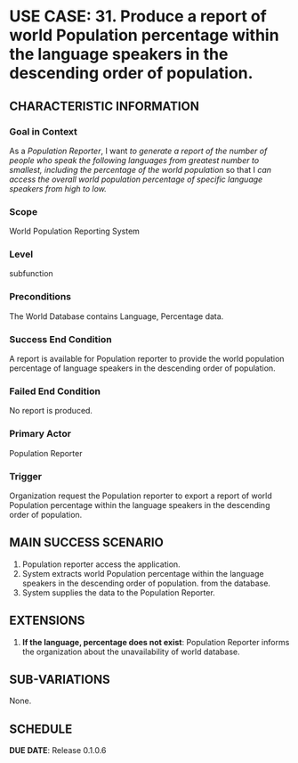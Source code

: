 # USE CASE: 31. Produce a report of world Population percentage within the language speakers in the descending order of population.

## CHARACTERISTIC INFORMATION

### Goal in Context
As a *Population Reporter*, I want *to generate a report of the number of people who speak the following languages from greatest number to smallest, including the percentage of the world population* so that I *can access the overall world population percentage of specific language speakers from high to low.*

### Scope
World Population Reporting System

### Level
subfunction

### Preconditions
The World Database contains Language, Percentage data.

### Success End Condition
A report is available for Population reporter to provide the world population percentage of language speakers in the descending order of population.

### Failed End Condition
No report is produced.

### Primary Actor
Population Reporter

### Trigger
Organization request the Population reporter to export a report of world Population percentage within the language speakers in the descending order of population.

## MAIN SUCCESS SCENARIO
1. Population reporter access the application.
2. System extracts world Population percentage within the language speakers in the descending order of population. from the database.
3. System supplies the data to the Population Reporter.

## EXTENSIONS
1. **If the language, percentage does not exist**:
    Population Reporter informs the organization about the unavailability of world database.

## SUB-VARIATIONS
None.

## SCHEDULE
**DUE DATE**: Release 0.1.0.6